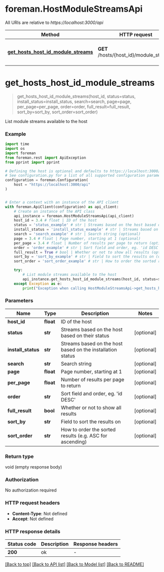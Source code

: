 # foreman.HostModuleStreamsApi

All URIs are relative to *https://localhost:3000/api*

Method | HTTP request | Description
------------- | ------------- | -------------
[**get_hosts_host_id_module_streams**](HostModuleStreamsApi.md#get_hosts_host_id_module_streams) | **GET** /hosts/{host_id}/module_streams | List module streams available to the host


# **get_hosts_host_id_module_streams**
> get_hosts_host_id_module_streams(host_id, status=status, install_status=install_status, search=search, page=page, per_page=per_page, order=order, full_result=full_result, sort_by=sort_by, sort_order=sort_order)

List module streams available to the host

### Example


```python
import time
import os
import foreman
from foreman.rest import ApiException
from pprint import pprint

# Defining the host is optional and defaults to https://localhost:3000/api
# See configuration.py for a list of all supported configuration parameters.
configuration = foreman.Configuration(
    host = "https://localhost:3000/api"
)


# Enter a context with an instance of the API client
with foreman.ApiClient(configuration) as api_client:
    # Create an instance of the API class
    api_instance = foreman.HostModuleStreamsApi(api_client)
    host_id = 3.4 # float | ID of the host
    status = 'status_example' # str | Streams based on the host based on their status (optional)
    install_status = 'install_status_example' # str | Streams based on the host based on the installation status (optional)
    search = 'search_example' # str | Search string (optional)
    page = 3.4 # float | Page number, starting at 1 (optional)
    per_page = 3.4 # float | Number of results per page to return (optional)
    order = 'order_example' # str | Sort field and order, eg. 'id DESC' (optional)
    full_result = True # bool | Whether or not to show all results (optional)
    sort_by = 'sort_by_example' # str | Field to sort the results on (optional)
    sort_order = 'sort_order_example' # str | How to order the sorted results (e.g. ASC for ascending) (optional)

    try:
        # List module streams available to the host
        api_instance.get_hosts_host_id_module_streams(host_id, status=status, install_status=install_status, search=search, page=page, per_page=per_page, order=order, full_result=full_result, sort_by=sort_by, sort_order=sort_order)
    except Exception as e:
        print("Exception when calling HostModuleStreamsApi->get_hosts_host_id_module_streams: %s\n" % e)
```



### Parameters


Name | Type | Description  | Notes
------------- | ------------- | ------------- | -------------
 **host_id** | **float**| ID of the host | 
 **status** | **str**| Streams based on the host based on their status | [optional] 
 **install_status** | **str**| Streams based on the host based on the installation status | [optional] 
 **search** | **str**| Search string | [optional] 
 **page** | **float**| Page number, starting at 1 | [optional] 
 **per_page** | **float**| Number of results per page to return | [optional] 
 **order** | **str**| Sort field and order, eg. &#39;id DESC&#39; | [optional] 
 **full_result** | **bool**| Whether or not to show all results | [optional] 
 **sort_by** | **str**| Field to sort the results on | [optional] 
 **sort_order** | **str**| How to order the sorted results (e.g. ASC for ascending) | [optional] 

### Return type

void (empty response body)

### Authorization

No authorization required

### HTTP request headers

 - **Content-Type**: Not defined
 - **Accept**: Not defined

### HTTP response details

| Status code | Description | Response headers |
|-------------|-------------|------------------|
**200** | ok |  -  |

[[Back to top]](#) [[Back to API list]](../README.md#documentation-for-api-endpoints) [[Back to Model list]](../README.md#documentation-for-models) [[Back to README]](../README.md)

